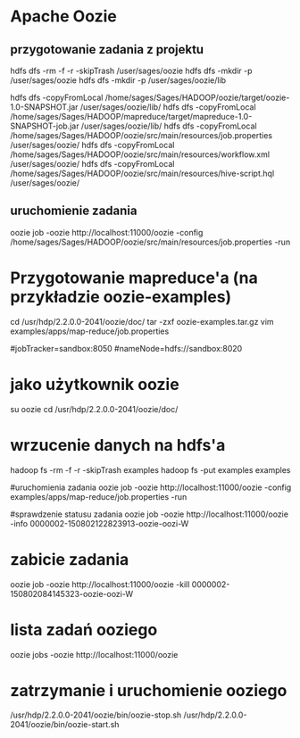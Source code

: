 
# Apache Oozie

## przygotowanie zadania z projektu

hdfs dfs -rm -f -r -skipTrash /user/sages/oozie
hdfs dfs -mkdir -p /user/sages/oozie
hdfs dfs -mkdir -p /user/sages/oozie/lib

hdfs dfs -copyFromLocal /home/sages/Sages/HADOOP/oozie/target/oozie-1.0-SNAPSHOT.jar /user/sages/oozie/lib/
hdfs dfs -copyFromLocal /home/sages/Sages/HADOOP/mapreduce/target/mapreduce-1.0-SNAPSHOT-job.jar /user/sages/oozie/lib/
hdfs dfs -copyFromLocal /home/sages/Sages/HADOOP/oozie/src/main/resources/job.properties /user/sages/oozie/
hdfs dfs -copyFromLocal /home/sages/Sages/HADOOP/oozie/src/main/resources/workflow.xml /user/sages/oozie/
hdfs dfs -copyFromLocal /home/sages/Sages/HADOOP/oozie/src/main/resources/hive-script.hql /user/sages/oozie/

## uruchomienie zadania
oozie job -oozie http://localhost:11000/oozie -config /home/sages/Sages/HADOOP/oozie/src/main/resources/job.properties -run













# Przygotowanie mapreduce'a (na przykładzie oozie-examples)

cd /usr/hdp/2.2.0.0-2041/oozie/doc/
tar -zxf oozie-examples.tar.gz
vim examples/apps/map-reduce/job.properties

#jobTracker=sandbox:8050
#nameNode=hdfs://sandbox:8020

# jako użytkownik oozie
su oozie
cd /usr/hdp/2.2.0.0-2041/oozie/doc/

# wrzucenie danych na hdfs'a
hadoop fs -rm -f -r -skipTrash examples
hadoop fs -put examples examples

#uruchomienia zadania
oozie job -oozie http://localhost:11000/oozie -config examples/apps/map-reduce/job.properties -run

#sprawdzenie statusu zadania
oozie job -oozie http://localhost:11000/oozie -info 0000002-150802122823913-oozie-oozi-W

# zabicie zadania
oozie job -oozie http://localhost:11000/oozie -kill 0000002-150802084145323-oozie-oozi-W

# lista zadań ooziego
oozie jobs -oozie http://localhost:11000/oozie

# zatrzymanie i uruchomienie ooziego
/usr/hdp/2.2.0.0-2041/oozie/bin/oozie-stop.sh
/usr/hdp/2.2.0.0-2041/oozie/bin/oozie-start.sh


